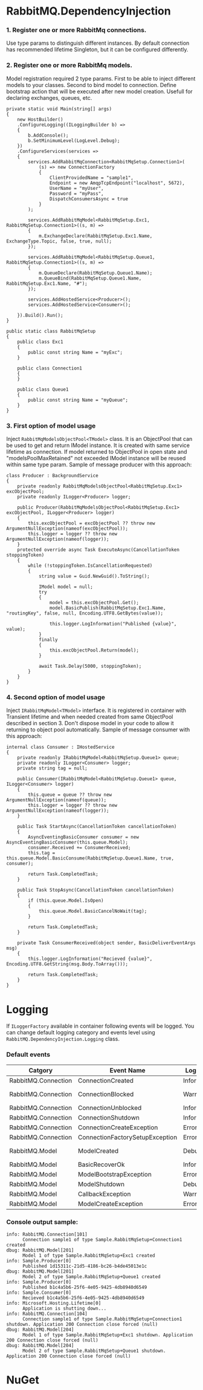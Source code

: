 # RabbitMQ.DependencyInjection

### 1. Register one or more RabbitMq connections. 
Use type params to distinguish different instances. By default connection has recommended lifetime Singleton, but it can be configured differently.
### 2. Register one or more RabbitMq models. 
Model registration required 2 type params. First to be able to inject different models to your classes. Second to bind model to connection. Define bootstrap action that will be executed after new model creation. Usefull for declaring exchanges, queues, etc.

```
private static void Main(string[] args)
{
    new HostBuilder()
    .ConfigureLogging((ILoggingBuilder b) =>
    {
        b.AddConsole();
        b.SetMinimumLevel(LogLevel.Debug);
    })
    .ConfigureServices(services =>
    {
        services.AddRabbitMqConnection<RabbitMqSetup.Connection1>(
            (s) => new ConnectionFactory
            {
                ClientProvidedName = "sample1",
                Endpoint = new AmqpTcpEndpoint("localhost", 5672),
                UserName = "myUser",
                Password = "myPass",
                DispatchConsumersAsync = true
            }
        );

        services.AddRabbitMqModel<RabbitMqSetup.Exc1, RabbitMqSetup.Connection1>((s, m) =>
        {
            m.ExchangeDeclare(RabbitMqSetup.Exc1.Name, ExchangeType.Topic, false, true, null);
        });

        services.AddRabbitMqModel<RabbitMqSetup.Queue1, RabbitMqSetup.Connection1>((s, m) =>
        {
            m.QueueDeclare(RabbitMqSetup.Queue1.Name);
            m.QueueBind(RabbitMqSetup.Queue1.Name, RabbitMqSetup.Exc1.Name, "#");
        });

        services.AddHostedService<Producer>();
        services.AddHostedService<Consumer>();

    }).Build().Run();
}
```

```
public static class RabbitMqSetup
{
    public class Exc1
    {
        public const string Name = "myExc";
    }

    public class Connection1
    {
    }

    public class Queue1
    {
        public const string Name = "myQueue";
    }
}
```
### 3. First option of model usage
Inject `RabbitMqModelsObjectPool<TModel>` class. It is an ObjectPool that can be used to get and return IModel instance. It is created with same service lifetime as connection. If model returned to ObjectPool in open state and "modelsPoolMaxRetained" not exceeded IModel instance will be reused within same type param.
Sample of message producer with this approach:
```
class Producer : BackgroundService
{
    private readonly RabbitMqModelsObjectPool<RabbitMqSetup.Exc1> excObjectPool;
    private readonly ILogger<Producer> logger;

    public Producer(RabbitMqModelsObjectPool<RabbitMqSetup.Exc1> excObjectPool, ILogger<Producer> logger)
    {
        this.excObjectPool = excObjectPool ?? throw new ArgumentNullException(nameof(excObjectPool));
        this.logger = logger ?? throw new ArgumentNullException(nameof(logger));
    }
    protected override async Task ExecuteAsync(CancellationToken stoppingToken)
    {
        while (!stoppingToken.IsCancellationRequested)
        {
            string value = Guid.NewGuid().ToString();

            IModel model = null;
            try
            {
                model = this.excObjectPool.Get();
                model.BasicPublish(RabbitMqSetup.Exc1.Name, "routingKey", false, null, Encoding.UTF8.GetBytes(value));

                this.logger.LogInformation("Published {value}", value);
            }
            finally
            {
                this.excObjectPool.Return(model);
            }

            await Task.Delay(5000, stoppingToken);
        }
    }
}
```
### 4. Second option of model usage
Inject `IRabbitMqModel<TModel>` interface. It is registered in container with Transient lifetime and when needed created from same ObjectPool described in section 3. Don't dispose model in your code to allow it returning to object pool automatically. 
Sample of message consumer with this approach:
```
internal class Consumer : IHostedService
{
    private readonly IRabbitMqModel<RabbitMqSetup.Queue1> queue;
    private readonly ILogger<Consumer> logger;
    private string tag = null;

    public Consumer(IRabbitMqModel<RabbitMqSetup.Queue1> queue, ILogger<Consumer> logger)
    {
        this.queue = queue ?? throw new ArgumentNullException(nameof(queue));
        this.logger = logger ?? throw new ArgumentNullException(nameof(logger));
    }

    public Task StartAsync(CancellationToken cancellationToken)
    {
        AsyncEventingBasicConsumer consumer = new AsyncEventingBasicConsumer(this.queue.Model);
        consumer.Received += ConsumerReceived;
        this.tag = this.queue.Model.BasicConsume(RabbitMqSetup.Queue1.Name, true, consumer);

        return Task.CompletedTask;
    }

    public Task StopAsync(CancellationToken cancellationToken)
    {
        if (this.queue.Model.IsOpen)
        {
            this.queue.Model.BasicCancelNoWait(tag);
        }

        return Task.CompletedTask;
    }

    private Task ConsumerReceived(object sender, BasicDeliverEventArgs msg)
    {
        this.logger.LogInformation("Recieved {value}", Encoding.UTF8.GetString(msg.Body.ToArray()));

        return Task.CompletedTask;
    }
}
```
# Logging
If `ILoggerFactory` available in container following events will be logged. You can change default logging category and events level using `RabbitMQ.DependencyInjection.Logging` class.
### Default events

| Catgory | Event Name | Log Level | Comments |
|-------- | ---------- | ----------| ---------|
RabbitMQ.Connection | ConnectionCreated | Information | - |
RabbitMQ.Connection | ConnectionBlocked | Warning | https://www.rabbitmq.com/connection-blocked.html |
RabbitMQ.Connection | ConnectionUnblocked | Information | - |
RabbitMQ.Connection | ConnectionShutdown | Information | - |
RabbitMQ.Connection | ConnectionCreateException | Error | - |
RabbitMQ.Connection | ConnectionFactorySetupException | Error | - |
RabbitMQ.Model | ModelCreated | Debug | ObjectPool can't provide previously created instance, so create a new one |
RabbitMQ.Model | BasicRecoverOk | Information | - |
RabbitMQ.Model | ModelBootstrapException | Error | - |
RabbitMQ.Model | ModelShutdown | Debug | - |
RabbitMQ.Model | CallbackException | Warning | - |
RabbitMQ.Model | ModelCreateException | Error | - |


### Console output sample:
```
info: RabbitMQ.Connection[101]
      Connection sample1 of type Sample.RabbitMqSetup+Connection1 created
dbug: RabbitMQ.Model[201]
      Model 1 of type Sample.RabbitMqSetup+Exc1 created
info: Sample.Producer[0]
      Published 1d15311c-21d5-4186-bc26-b4de45013e1c
dbug: RabbitMQ.Model[201]
      Model 2 of type Sample.RabbitMqSetup+Queue1 created
info: Sample.Producer[0]
      Published b1c4a5b6-25f6-4e05-9425-4db8940d6549
info: Sample.Consumer[0]
      Recieved b1c4a5b6-25f6-4e05-9425-4db8940d6549
info: Microsoft.Hosting.Lifetime[0]
      Application is shutting down...
info: RabbitMQ.Connection[104]
      Connection sample1 of type Sample.RabbitMqSetup+Connection1 shutdown. Application 200 Connection close forced (null)
dbug: RabbitMQ.Model[204]
      Model 1 of type Sample.RabbitMqSetup+Exc1 shutdown. Application 200 Connection close forced (null)
dbug: RabbitMQ.Model[204]
      Model 2 of type Sample.RabbitMqSetup+Queue1 shutdown. Application 200 Connection close forced (null)
```
# NuGet
